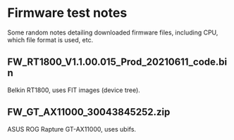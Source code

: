 # Firmware test notes

Some random notes detailing downloaded firmware files, including CPU, which
file format is used, etc.

## FW_RT1800_V1.1.00.015_Prod_20210611_code.bin

Belkin RT1800, uses FIT images (device tree).

## FW_GT_AX11000_30043845252.zip

ASUS ROG Rapture GT-AX11000, uses ubifs.
